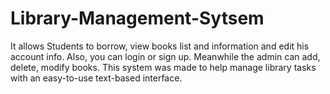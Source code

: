 # Library-Management-Sytsem
It allows Students to borrow, view books list and information and edit his account info. Also, you can login or sign up. Meanwhile the admin can add, delete, modify books. This system was made to help manage library tasks with an easy-to-use text-based interface.
